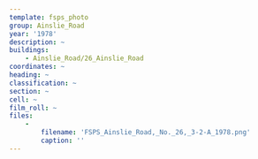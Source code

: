 ```yaml
---
template: fsps_photo
group: Ainslie_Road
year: '1978'
description: ~
buildings:
    - Ainslie_Road/26_Ainslie_Road
coordinates: ~
heading: ~
classification: ~
section: ~
cell: ~
film_roll: ~
files:
    -
        filename: 'FSPS_Ainslie_Road,_No._26,_3-2-A_1978.png'
        caption: ''
---
```

